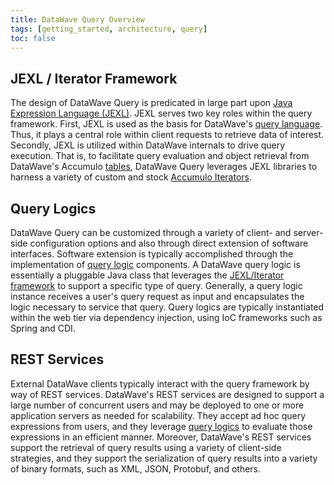 ```yaml
---
title: DataWave Query Overview
tags: [getting_started, architecture, query]
toc: false
---
```


## JEXL / Iterator Framework

The design of DataWave Query is predicated in large part upon [Java Expression Language (JEXL)][jexl]. JEXL serves two
key roles within the query framework. First, JEXL is used as the basis for DataWave's [query language](syntax). Thus, it
plays a central role within client requests to retrieve data of interest. Secondly, JEXL is utilized within DataWave
internals to drive query execution. That is, to facilitate query evaluation and object retrieval from DataWave's Accumulo
[tables](../getting-started/data-model), DataWave Query leverages JEXL libraries to harness a variety of custom and stock
[Accumulo Iterators][acc_iterators].

## Query Logics

DataWave Query can be customized through a variety of client- and server-side configuration options and also through
direct extension of software interfaces. Software extension is typically accomplished through the implementation
of [query logic](development#query-logic-components) components. A DataWave query logic is essentially a pluggable Java class
that leverages the [JEXL/Iterator framework](#jexl--iterator-framework) to support a specific type of query. Generally, a query
logic instance receives a user's query request as input and encapsulates the logic necessary to service that query.
Query logics are typically instantiated within the web tier via dependency injection, using IoC frameworks such as Spring
and CDI.

## REST Services

External DataWave clients typically interact with the query framework by way of REST services. DataWave's REST services
are designed to support a large number of concurrent users and may be deployed to one or more application servers as needed for
scalability. They accept ad hoc query expressions from users, and they leverage [query logics](#query-logics) to evaluate those
expressions in an efficient manner. Moreover, DataWave's REST services support the retrieval of query results using a
variety of client-side strategies, and they support the serialization of query results into a variety of binary formats,
such as XML, JSON, Protobuf, and others.


[acc_iterators]: https://accumulo.apache.org/1.8/accumulo_user_manual.html#_iterators
[jexl]: http://commons.apache.org/proper/commons-jexl/